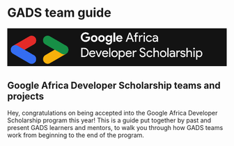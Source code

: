 # GADS team guide

![](.gitbook/assets/google-africa-developer-scholarship-gads-program-2020-1%20%281%29.png)

## Google Africa Developer Scholarship teams and projects 

Hey, congratulations on being accepted into the Google Africa Developer Scholarship program this year! This is a guide put together by past and present GADS learners and mentors, to walk you through how GADS teams work from beginning to the end of the program. 



